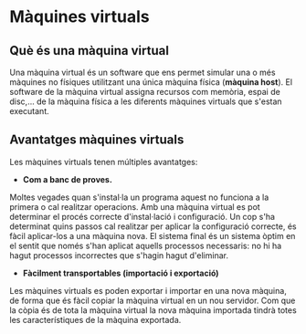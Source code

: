# Màquines virtuals

## Què és una màquina virtual

Una màquina virtual és un software que ens permet simular una o més màquines no físiques utilitzant una única màquina física \(**màquina host**\). El software de la màquina virtual assigna recursos com memòria, espai de disc,... de la màquina física a les diferents màquines virtuals que s'estan executant.

 

## Avantatges màquines virtuals <a id="avantatges-m&#xE0;quines-virtuals"></a>

Les màquines virtuals tenen múltiples avantatges:

* **Com a banc de proves.**

Moltes vegades quan s'instal·la un programa aquest no funciona a la primera o cal realitzar operacions. Amb una màquina virtual es pot determinar el procés correcte d'instal·lació i configuració. Un cop s'ha determinat quins passos cal realitzar per aplicar la configuració correcte, és fàcil aplicar-los a una màquina nova. El sistema final és un sistema òptim en el sentit que només s'han aplicat aquells processos necessaris: no hi ha hagut processos incorrectes que s'hagin hagut d'eliminar.

* **Fàcilment transportables \(importació i exportació\)**

Les màquines virtuals es poden exportar i importar en una nova màquina, de forma que és fàcil copiar la màquina virtual en un nou servidor. Com que la còpia és de tota la màquina virtual la nova màquina importada tindrà totes les característiques de la màquina exportada.

